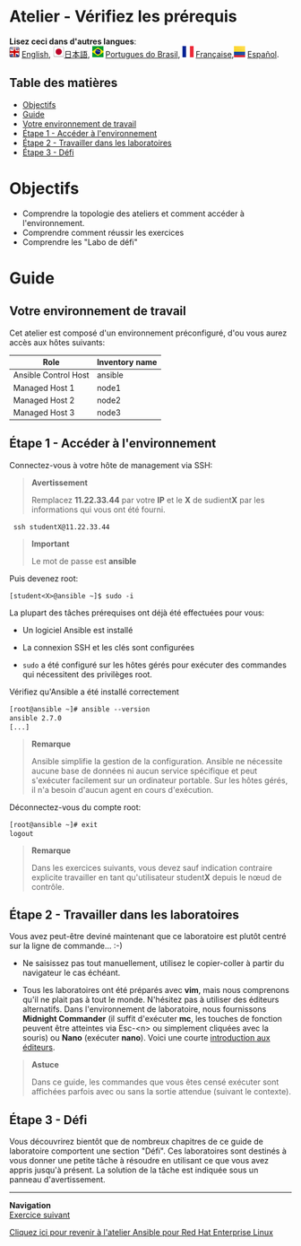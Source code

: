 # Atelier - Vérifiez les prérequis

**Lisez ceci dans d'autres langues**:
<br>![uk](../images/uk.png) [English](README.md),  ![japan](../images/japan.png)[日本語](README.ja.md), ![brazil](../images/brazil.png) [Portugues do Brasil](README.pt-br.md), ![france](../images/fr.png) [Française](README.fr.md),![Español](../images/col.png) [Español](README.es.md).

## Table des matières

* [Objectifs](#objectifs)
* [Guide](#guide)
* [Votre environnement de travail](#votre-environnement-de-travail)
* [Étape 1 - Accéder à l'environnement](#Étape-1---Accéder-à-l'environnement)
* [Étape 2 - Travailler dans les laboratoires](#Étape-2---Travailler-dans-les-laboratoires)
* [Étape 3 - Défi](#Étape-3---Défi)

# Objectifs

- Comprendre la topologie des ateliers et comment accéder à l'environnement.
- Comprendre comment réussir les exercices
- Comprendre les "Labo de défi"

# Guide

## Votre environnement de travail

Cet atelier est composé d'un environnement préconfiguré, d'ou vous aurez accès aux hôtes suivants:

| Role                 | Inventory name |
| ---------------------| ---------------|
| Ansible Control Host | ansible        |
| Managed Host 1       | node1          |
| Managed Host 2       | node2          |
| Managed Host 3       | node3          |

## Étape 1 - Accéder à l'environnement

Connectez-vous à votre hôte de management via SSH:

> **Avertissement**
>
> Remplacez **11.22.33.44** par votre **IP** et le **X** de sudient**X** par les informations qui vous ont été fourni.

     ssh studentX@11.22.33.44

> **Important**
>
> Le mot de passe est **ansible**

Puis devenez root:

    [student<X>@ansible ~]$ sudo -i

La plupart des tâches prérequises ont déjà été effectuées pour vous:

   - Un logiciel Ansible est installé

   - La connexion SSH et les clés sont configurées

   - `sudo` a été configuré sur les hôtes gérés pour exécuter des commandes qui nécessitent des privilèges root.

Vérifiez qu'Ansible a été installé correctement

    [root@ansible ~]# ansible --version
    ansible 2.7.0
    [...]

> **Remarque**
>
> Ansible simplifie la gestion de la configuration. Ansible ne nécessite aucune base de données ni aucun service spécifique et peut s'exécuter facilement sur un ordinateur portable. Sur les hôtes gérés, il n'a besoin d'aucun agent en cours d'exécution.

Déconnectez-vous du compte root:

    [root@ansible ~]# exit
    logout

> **Remarque**
>
> Dans les exercices suivants, vous devez sauf indication contraire explicite travailler en tant qu'utilisateur student**X** depuis le nœud de contrôle.

## Étape 2 - Travailler dans les laboratoires

Vous avez peut-être deviné maintenant que ce laboratoire est plutôt centré sur la ligne de commande… :-)

   - Ne saisissez pas tout manuellement, utilisez le copier-coller à partir du navigateur le cas échéant.

   - Tous les laboratoires ont été préparés avec **vim**, mais nous comprenons qu'il ne plait pas à tout le monde. N'hésitez pas à utiliser des éditeurs alternatifs. Dans l'environnement de laboratoire, nous fournissons **Midnight Commander** (il suffit d'exécuter **mc**, les touches de fonction peuvent être atteintes via Esc-\<n\> ou simplement cliquées avec la souris) ou **Nano** (exécuter **nano**). Voici une courte [introduction aux éditeurs](../0.0-support-docs/editor_intro.md).

> **Astuce**
>
> Dans ce guide, les commandes que vous êtes censé exécuter sont affichées parfois avec ou sans la sortie attendue (suivant le contexte).

## Étape 3 - Défi

Vous découvrirez bientôt que de nombreux chapitres de ce guide de laboratoire comportent une section "Défi". Ces laboratoires sont destinés à vous donner une petite tâche à résoudre en utilisant ce que vous avez appris jusqu'à présent. La solution de la tâche est indiquée sous un panneau d'avertissement.

----
**Navigation**
<br>
[Exercice suivant](../1.2-adhoc/README.fr.md)

[Cliquez ici pour revenir à l'atelier Ansible pour Red Hat Enterprise Linux](../README.fr.md#section-1---ansible-engine-exercises)
